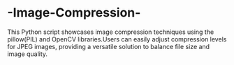 # -Image-Compression-
This Python script showcases image compression techniques using the pillow(PIL) and OpenCV libraries.Users can  easily adjust compression levels for JPEG images, providing a versatile solution to balance file size and image quality.
